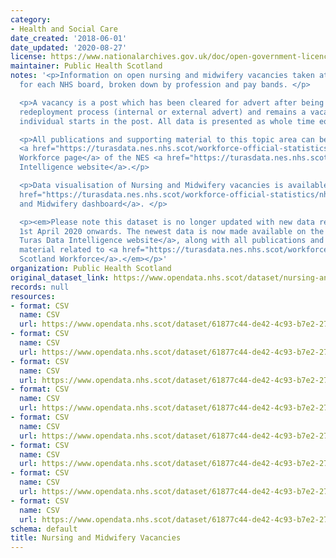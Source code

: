 ```yaml
---
category:
- Health and Social Care
date_created: '2018-06-01'
date_updated: '2020-08-27'
license: https://www.nationalarchives.gov.uk/doc/open-government-licence/version/3/
maintainer: Public Health Scotland
notes: '<p>Information on open nursing and midwifery vacancies taken at a census point,
  for each NHS board, broken down by profession and pay bands. </p>

  <p>A vacancy is a post which has been cleared for advert after being through the
  redeployment process (internal or external advert) and remains a vacancy until an
  individual starts in the post. All data is presented as whole time equivalents.</p>

  <p>All publications and supporting material to this topic area can be found on the
  <a href="https://turasdata.nes.nhs.scot/workforce-official-statistics/nhsscotland-workforce/">NHSScotland
  Workforce page</a> of the NES <a href="https://turasdata.nes.nhs.scot/">Turas Data
  Intelligence website</a>.</p>

  <p>Data visualisation of Nursing and Midwifery vacancies is available on the <a
  href="https://turasdata.nes.nhs.scot/workforce-official-statistics/nhsscotland-workforce/publications/02-june-2020/dashboards/nursing-and-midwifery/">Nursing
  and Midwifery dashboard</a>. </p>

  <p><em>Please note this dataset is no longer updated with new data releases from
  1st April 2020 onwards. The newest data is now made available on the <a href="https://turasdata.nes.nhs.scot/">NES
  Turas Data Intelligence website</a>, along with all publications and supporting
  material related to <a href="https://turasdata.nes.nhs.scot/workforce-official-statistics/nhsscotland-workforce/">NHS
  Scotland Workforce</a>.</em></p>'
organization: Public Health Scotland
original_dataset_link: https://www.opendata.nhs.scot/dataset/nursing-and-midwifery-vacancies
records: null
resources:
- format: CSV
  name: CSV
  url: https://www.opendata.nhs.scot/dataset/61877c44-de42-4c93-b7e2-276146e12701/resource/e5736957-77c7-4cb4-9abe-11fb168a0768/download/nandm_vacancy_dec19.csv
- format: CSV
  name: CSV
  url: https://www.opendata.nhs.scot/dataset/61877c44-de42-4c93-b7e2-276146e12701/resource/053e2f37-ae8d-406c-a01f-7e7d6b237c56/download/nandm_vacancy_sep19.csv
- format: CSV
  name: CSV
  url: https://www.opendata.nhs.scot/dataset/61877c44-de42-4c93-b7e2-276146e12701/resource/d9738160-3738-4186-a18a-1d616099862f/download/nandm_vacancy_jun19.csv
- format: CSV
  name: CSV
  url: https://www.opendata.nhs.scot/dataset/61877c44-de42-4c93-b7e2-276146e12701/resource/e6020924-9916-4bfb-a8a8-750133013779/download/nandm_vacancy_mar19.csv
- format: CSV
  name: CSV
  url: https://www.opendata.nhs.scot/dataset/61877c44-de42-4c93-b7e2-276146e12701/resource/a3748df7-24b8-46ab-ab02-96349a044268/download/nandm_vacancy_dec18.csv
- format: CSV
  name: CSV
  url: https://www.opendata.nhs.scot/dataset/61877c44-de42-4c93-b7e2-276146e12701/resource/960b594e-e62f-4bd4-8da6-0d4592789b5e/download/nandm_vacancy_sep18rev.csv
- format: CSV
  name: CSV
  url: https://www.opendata.nhs.scot/dataset/61877c44-de42-4c93-b7e2-276146e12701/resource/1d7f7dc9-3d0b-420b-9b19-a00b6c53b2a4/download/nandm_vacancy_jun18rev.csv
- format: CSV
  name: CSV
  url: https://www.opendata.nhs.scot/dataset/61877c44-de42-4c93-b7e2-276146e12701/resource/2036e866-823f-4fbd-976e-301cc7fa3d6d/download/nandm_vacancy_mar18rev.csv
schema: default
title: Nursing and Midwifery Vacancies
---
```

